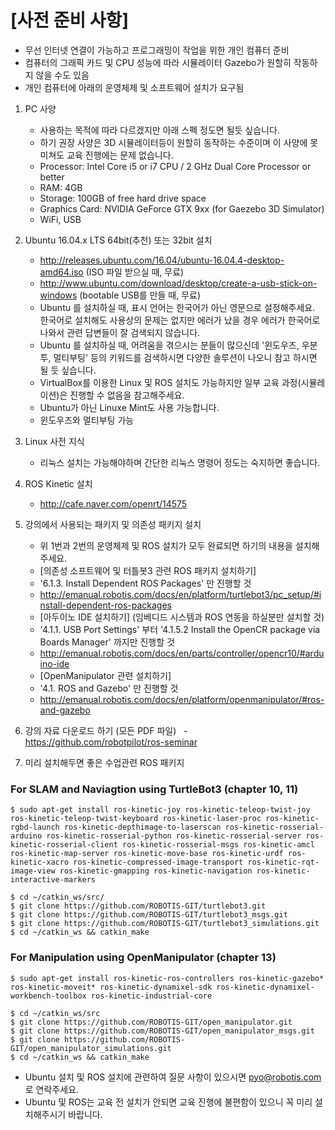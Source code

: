 # [사전 준비 사항]
- 무선 인터넷 연결이 가능하고 프로그래밍이 작업을 위한 개인 컴퓨터 준비
- 컴퓨터의 그래픽 카드 및 CPU 성능에 따라 시뮬레이터 Gazebo가 원할히 작동하지 않을 수도 있음
- 개인 컴퓨터에 아래의 운영체제 및 소프트웨어 설치가 요구됨
 
1. PC 사양
    - 사용하는 목적에 따라 다르겠지만 아래 스펙 정도면 될듯 싶습니다.
    - 하기 권장 사양은 3D 시뮬레이터등이 원할히 동작하는 수준이며 이 사양에 못 미쳐도 교육 진행에는 문제 없습니다.
    - Processor: Intel Core i5 or i7 CPU / 2 GHz Dual Core Processor or better
    - RAM: 4GB 
    - Storage: 100GB of free hard drive space
    - Graphics Card: NVIDIA GeForce GTX 9xx (for Gaezebo 3D Simulator)
    - WiFi, USB

1. Ubuntu 16.04.x LTS 64bit(추천) 또는 32bit 설치
   - http://releases.ubuntu.com/16.04/ubuntu-16.04.4-desktop-amd64.iso (ISO 파일 받으실 때, 무료) 
   - http://www.ubuntu.com/download/desktop/create-a-usb-stick-on-windows (bootable USB를 만들 때, 무료)
   - Ubuntu 를 설치하실 때, 표시 언어는 한국어가 아닌 영문으로 설정해주세요. 한국어로 설치해도 사용상의 문제는 없지만 에러가 났을 경우 에러가 한국어로 나와서 관련 답변들이 잘 검색되지 않습니다.
   - Ubuntu 를 설치하실 때, 어려움을 겪으시는 분들이 많으신데 '윈도우즈, 우분투, 멀티부팅'  등의 키워드를 검색하시면 다양한 솔루션이 나오니 참고 하시면 될 듯 싶습니다.
   - VirtualBox를 이용한 Linux 및 ROS 설치도 가능하지만 일부 교육 과정(시뮬레이션)은 진행할 수 없음을 참고해주세요.
   - Ubuntu가 아닌 Linuxe Mint도 사용 가능합니다.
   - 윈도우즈와 멀티부팅 가능

1. Linux 사전 지식
    - 리눅스 설치는 가능해야하며 간단한 리눅스 명령어 정도는 숙지하면 좋습니다.

1. ROS Kinetic 설치
   - http://cafe.naver.com/openrt/14575

1. 강의에서 사용되는 패키지 및 의존성 패키지 설치
   - 위 1번과 2번의 운영체제 및 ROS 설치가 모두 완료되면 하기의 내용을 설치해주세요.
   - [의존성 소프트웨어 및 터틀봇3 관련 ROS 패키지 설치하기]
   - '6.1.3. Install Dependent ROS Packages' 만 진행할 것
   - http://emanual.robotis.com/docs/en/platform/turtlebot3/pc_setup/#install-dependent-ros-packages
   - [아두이노 IDE 설치하기] (임베디드 시스템과 ROS 연동을 하실분만 설치할 것)
   - '4.1.1. USB Port Settings' 부터 '4.1.5.2 Install the OpenCR package via Boards Manager' 까지만 진행할 것
   - http://emanual.robotis.com/docs/en/parts/controller/opencr10/#arduino-ide
   - [OpenManipulator 관련 설치하기]
   - '4.1. ROS and Gazebo' 만 진행할 것
   - http://emanual.robotis.com/docs/en/platform/openmanipulator/#ros-and-gazebo

1. 강의 자료 다운로드 하기 (모든 PDF 파일)
   - https://github.com/robotpilot/ros-seminar

1. 미리 설치해두면 좋은 수업관련 ROS 패키지
### For SLAM and Naviagtion using TurtleBot3 (chapter 10, 11)
```
$ sudo apt-get install ros-kinetic-joy ros-kinetic-teleop-twist-joy ros-kinetic-teleop-twist-keyboard ros-kinetic-laser-proc ros-kinetic-rgbd-launch ros-kinetic-depthimage-to-laserscan ros-kinetic-rosserial-arduino ros-kinetic-rosserial-python ros-kinetic-rosserial-server ros-kinetic-rosserial-client ros-kinetic-rosserial-msgs ros-kinetic-amcl ros-kinetic-map-server ros-kinetic-move-base ros-kinetic-urdf ros-kinetic-xacro ros-kinetic-compressed-image-transport ros-kinetic-rqt-image-view ros-kinetic-gmapping ros-kinetic-navigation ros-kinetic-interactive-markers
```
```
$ cd ~/catkin_ws/src/
$ git clone https://github.com/ROBOTIS-GIT/turtlebot3.git
$ git clone https://github.com/ROBOTIS-GIT/turtlebot3_msgs.git
$ git clone https://github.com/ROBOTIS-GIT/turtlebot3_simulations.git
$ cd ~/catkin_ws && catkin_make
```
### For Manipulation using OpenManipulator (chapter 13)
```
$ sudo apt-get install ros-kinetic-ros-controllers ros-kinetic-gazebo* ros-kinetic-moveit* ros-kinetic-dynamixel-sdk ros-kinetic-dynamixel-workbench-toolbox ros-kinetic-industrial-core
```
```
$ cd ~/catkin_ws/src
$ git clone https://github.com/ROBOTIS-GIT/open_manipulator.git
$ git clone https://github.com/ROBOTIS-GIT/open_manipulator_msgs.git
$ git clone https://github.com/ROBOTIS-GIT/open_manipulator_simulations.git
$ cd ~/catkin_ws && catkin_make
```

* Ubuntu 설치 및 ROS 설치에 관련하여 질문 사항이 있으시면 pyo@robotis.com 로 연락주세요.
* Ubuntu 및 ROS는 교육 전 설치가 안되면 교육 진행에 불편함이 있으니 꼭 미리 설치해주시기 바랍니다.
